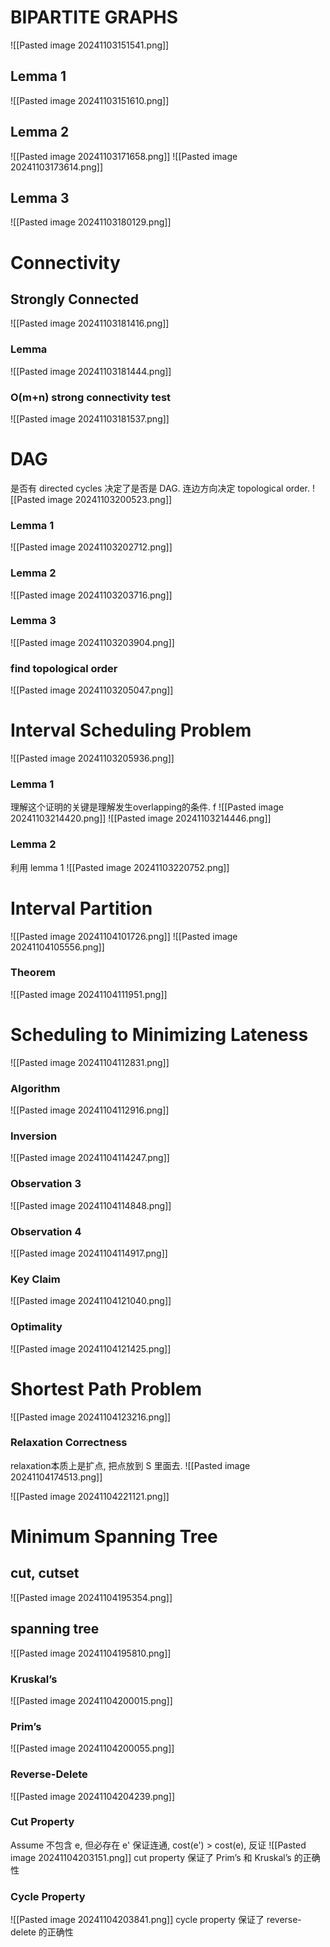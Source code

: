 
# BIPARTITE GRAPHS
![[Pasted image 20241103151541.png]]
## Lemma 1
![[Pasted image 20241103151610.png]]
## Lemma 2
![[Pasted image 20241103171658.png]]
![[Pasted image 20241103173614.png]]

## Lemma 3
![[Pasted image 20241103180129.png]]
# Connectivity

## Strongly Connected
![[Pasted image 20241103181416.png]]
### Lemma
![[Pasted image 20241103181444.png]]
### O(m+n) strong connectivity test
![[Pasted image 20241103181537.png]]



# DAG
是否有 directed cycles 决定了是否是 DAG. 
连边方向决定 topological order. 
![[Pasted image 20241103200523.png]]
### Lemma 1
![[Pasted image 20241103202712.png]]
### Lemma 2
![[Pasted image 20241103203716.png]]
### Lemma 3
![[Pasted image 20241103203904.png]]

### find topological order
![[Pasted image 20241103205047.png]]
# Interval Scheduling Problem
![[Pasted image 20241103205936.png]]
### Lemma 1
理解这个证明的关键是理解发生overlapping的条件. f
![[Pasted image 20241103214420.png]]
![[Pasted image 20241103214446.png]]
### Lemma 2
利用 lemma 1
![[Pasted image 20241103220752.png]]
# Interval Partition
![[Pasted image 20241104101726.png]]
![[Pasted image 20241104105556.png]]
### Theorem
![[Pasted image 20241104111951.png]]
# Scheduling to Minimizing Lateness
![[Pasted image 20241104112831.png]]
### Algorithm
![[Pasted image 20241104112916.png]]
### Inversion
![[Pasted image 20241104114247.png]]

### Observation 3
![[Pasted image 20241104114848.png]]
### Observation 4
![[Pasted image 20241104114917.png]]

### Key Claim
![[Pasted image 20241104121040.png]]

### Optimality
![[Pasted image 20241104121425.png]]
# Shortest Path Problem
![[Pasted image 20241104123216.png]]
### Relaxation Correctness
relaxation本质上是扩点, 把点放到 S 里面去. 
![[Pasted image 20241104174513.png]]

![[Pasted image 20241104221121.png]]

# Minimum Spanning Tree
## cut, cutset
![[Pasted image 20241104195354.png]]
## spanning tree
![[Pasted image 20241104195810.png]]
### Kruskal’s
![[Pasted image 20241104200015.png]]
### Prim’s
![[Pasted image 20241104200055.png]]
### Reverse-Delete
![[Pasted image 20241104204239.png]]

### Cut Property
Assume 不包含 e, 但必存在 e' 保证连通, cost(e') > cost(e), 反证
![[Pasted image 20241104203151.png]]
cut property 保证了 Prim’s 和 Kruskal’s 的正确性

### Cycle Property
![[Pasted image 20241104203841.png]]
cycle property 保证了 reverse-delete 的正确性
